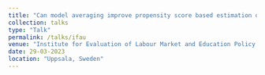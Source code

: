 ```yaml
---
title: "Can model averaging improve propensity score based estimation of average treatment effects?"
collection: talks
type: "Talk"
permalink: /talks/ifau
venue: "Institute for Evaluation of Labour Market and Education Policy."
date: 29-03-2023
location: "Uppsala, Sweden"
---
```



